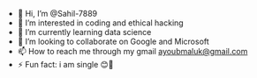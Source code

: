 - 👋 Hi, I’m @Sahil-7889
- 👀 I’m interested in coding and ethical hacking
- 🌱 I’m currently learning data science
- 💞️ I’m looking to collaborate on Google and Microsoft
- 📫 How to reach me through my gmail ayoubmaluk@gmail.com
- ⚡ Fun fact: i am single 😊🤣

<!---
Sahil-7889/Sahil-7889 is a ✨ special ✨ repository because its `README.md` (this file) appears on your GitHub profile.
You can click the Preview link to take a look at your changes.
--->
